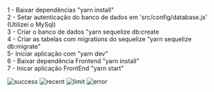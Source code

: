 
1 - Baixar dependências "yarn install"  <br>
2 - Setar autenticação do banco de dados em 'src/config/database.js' (Utilizei o MySql) <br>
3 - Criar o banco de dados "yarn sequelize db:create  <br>
4 - Criar as tabelas com migrations do sequelize "yarn sequelize db:migrate"  <br>
5-  Iniciar aplicação com "yarn dev"  <br>
6 - Baixar dependência Frontend "yarn install"  <br>
7 - Inicar aplicação FrontEnd "yarn start"  <br>

![success](https://user-images.githubusercontent.com/26778884/64041205-5027c680-cb35-11e9-8b91-fef95c69e375.gif)
![recent](https://user-images.githubusercontent.com/26778884/64041211-5322b700-cb35-11e9-8f34-efa9b189f283.gif)
![limit](https://user-images.githubusercontent.com/26778884/64041214-55851100-cb35-11e9-86b9-d6f7f1607874.gif)
![error](https://user-images.githubusercontent.com/26778884/64041217-574ed480-cb35-11e9-81c4-d8fe3a61c8e1.gif)

